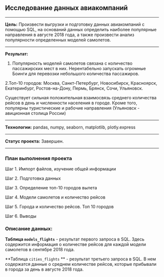 ## Исследование данных авиакомпаний  

_____________________________________________________________________________
**Цель:** Произвести выгрузки и подготовку данных авиакомпаний с помощью SQL, на оснований данных определить наиболее популярные направления в августе 2018 года, а также произвести анализ популярности определенных моделей самолетов.

_____________________________________________________________________________
**Результат:** 

1. Популярность моделей самолетов связана с количество пассажирских мест в них. Нерентабельно запускать огромные Боинги для перевозки небольшого количества пассажиров. 

2.Топ-10 городов: Москва, Санкт-Петербург, Новосибирск, Красноярск, Екатеринбург, Ростов-на-Дону, Пермь, Брянск, Сочи, Ульяновск. 

Существует сильная положительная взаимосвязь среднего количества рейсов в день и численности населения в городе. Кроме того, популярны туристические и рабочие направления (Ульяновск - авиционная столица России)

_____________________________________________________________________________
**Технологии:** pandas,  numpy, seaborn, matplotlib, plotly.express

_____________________________________________________________________________
**Статус проекта:** Завершен.

_____________________________________________________________________________

### План выполнения проекта  

Шаг 1. Импорт файлов, изучение общей информации

Шаг 2. Подготовка данных

Шаг 3. Определение топ-10 городов вылета

Шаг 4. Модели самолетов и количество рейсов

Шаг 5. Города и количество рейсов. Топ 10 городов

Шаг 6. Выводы


### Описание данных: 
**Таблица `models_flights`** - результат первого запроса в SQL. Здесь содержится информация о количестве рейсов для каждой модели самолетов в сентябре 2018 года.

**Таблица `cities_flights` ** - результат третьего запроса в SQL. В нем содержатся данные о среднем количестве рейсов, которые прибывали в города за день в августе 2018 года.
